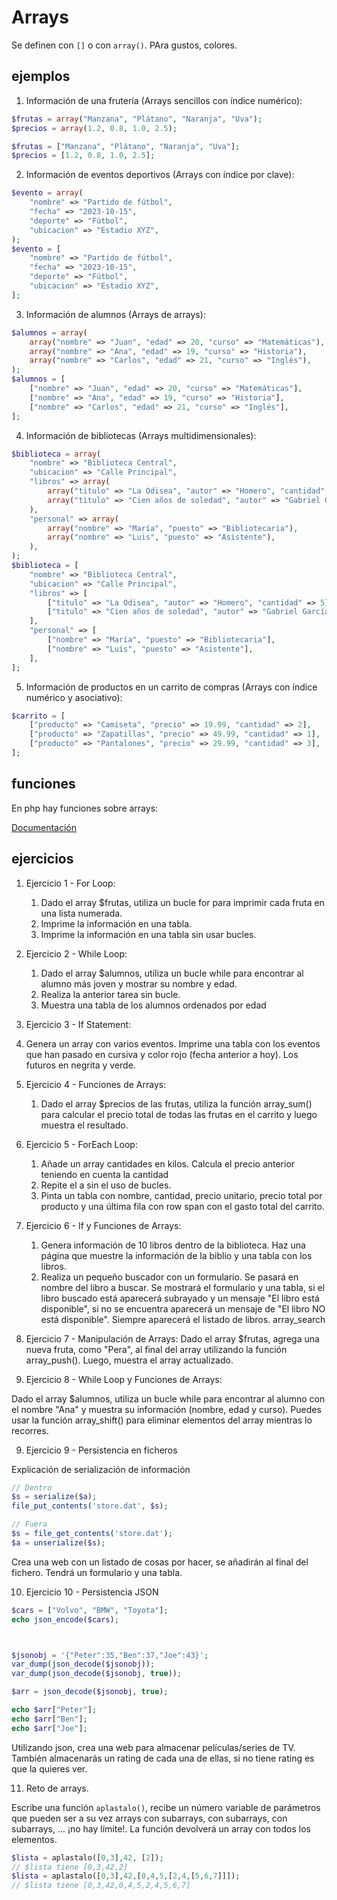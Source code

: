 # Arrays

Se definen con ```[]``` o con ```array()```. PAra gustos, colores.

## ejemplos

1. Información de una frutería (Arrays sencillos con índice numérico):

```php
$frutas = array("Manzana", "Plátano", "Naranja", "Uva");
$precios = array(1.2, 0.8, 1.0, 2.5);

$frutas = ["Manzana", "Plátano", "Naranja", "Uva"];
$precios = [1.2, 0.8, 1.0, 2.5];
```



2. Información de eventos deportivos (Arrays con índice por clave):

```php
$evento = array(
    "nombre" => "Partido de fútbol",
    "fecha" => "2023-10-15",
    "deporte" => "Fútbol",
    "ubicacion" => "Estadio XYZ",
);
$evento = [
    "nombre" => "Partido de fútbol",
    "fecha" => "2023-10-15",
    "deporte" => "Fútbol",
    "ubicacion" => "Estadio XYZ",
];
```

3. Información de alumnos (Arrays de arrays):

```php
$alumnos = array(
    array("nombre" => "Juan", "edad" => 20, "curso" => "Matemáticas"),
    array("nombre" => "Ana", "edad" => 19, "curso" => "Historia"),
    array("nombre" => "Carlos", "edad" => 21, "curso" => "Inglés"),
);
$alumnos = [
    ["nombre" => "Juan", "edad" => 20, "curso" => "Matemáticas"],
    ["nombre" => "Ana", "edad" => 19, "curso" => "Historia"],
    ["nombre" => "Carlos", "edad" => 21, "curso" => "Inglés"],
];
```

4. Información de bibliotecas (Arrays multidimensionales):

```php
$biblioteca = array(
    "nombre" => "Biblioteca Central",
    "ubicacion" => "Calle Principal",
    "libros" => array(
        array("titulo" => "La Odisea", "autor" => "Homero", "cantidad" => 5),
        array("titulo" => "Cien años de soledad", "autor" => "Gabriel García Márquez", "cantidad" => 8),
    ),
    "personal" => array(
        array("nombre" => "María", "puesto" => "Bibliotecaria"),
        array("nombre" => "Luis", "puesto" => "Asistente"),
    ),
);
$biblioteca = [
    "nombre" => "Biblioteca Central",
    "ubicacion" => "Calle Principal",
    "libros" => [
        ["titulo" => "La Odisea", "autor" => "Homero", "cantidad" => 5],
        ["titulo" => "Cien años de soledad", "autor" => "Gabriel García Márquez", "cantidad" => 8],
    ],
    "personal" => [
        ["nombre" => "María", "puesto" => "Bibliotecaria"],
        ["nombre" => "Luis", "puesto" => "Asistente"],
    ],
];
```

5. Información de productos en un carrito de compras (Arrays con índice numérico y asociativo):

```php
$carrito = [
    ["producto" => "Camiseta", "precio" => 19.99, "cantidad" => 2],
    ["producto" => "Zapatillas", "precio" => 49.99, "cantidad" => 1],
    ["producto" => "Pantalones", "precio" => 29.99, "cantidad" => 3],
];
```

## funciones

En php hay funciones sobre arrays:

[Documentación](https://www.php.net/manual/es/ref.array.php)

## ejercicios

1. Ejercicio 1 - For Loop:

    1. Dado el array $frutas, utiliza un bucle for para imprimir cada fruta en una lista numerada.
    2. Imprime la información en una tabla.
    3. Imprime la información en una tabla sin usar bucles.

2. Ejercicio 2 - While Loop:

    1. Dado el array $alumnos, utiliza un bucle while para encontrar al alumno más joven y mostrar su nombre y edad.
    2. Realiza la anterior tarea sin bucle.
    3. Muestra una tabla de los alumnos ordenados por edad

3. Ejercicio 3 - If Statement:

1. Genera un array con varios eventos. Imprime una tabla con los eventos que han pasado en cursiva y color rojo (fecha anterior a hoy). Los futuros en negrita y verde.

4. Ejercicio 4 - Funciones de Arrays:
    1. Dado el array $precios de las frutas, utiliza la función array_sum() para calcular el precio total de todas las frutas en el carrito y luego muestra el resultado.

5. Ejercicio 5 - ForEach Loop:
    1. Añade un array cantidades en kilos. Calcula el precio anterior teniendo en cuenta la cantidad
    2. Repite el a sin el uso de bucles.
    3. Pinta un tabla con nombre, cantidad, precio unitario, precio total por producto y una última fila con row span con el gasto total del carrito.

6. Ejercicio 6 - If y Funciones de Arrays:
    1. Genera información de 10 libros dentro de la biblioteca. Haz una página que muestre la información de la biblio y una tabla con los libros.
    2. Realiza un pequeño buscador con un formulario. Se pasará en nombre del libro a buscar. Se mostrará el formulario y una tabla, si el libro buscado está aparecerá subrayado y un mensaje "El libro está disponible", si no se encuentra aparecerá un mensaje de "El libro NO está disponible". Siempre aparecerá el listado de libros. array_search

7. Ejercicio 7 - Manipulación de Arrays:
Dado el array $frutas, agrega una nueva fruta, como "Pera", al final del array utilizando la función array_push(). Luego, muestra el array actualizado.

8. Ejercicio 8 - While Loop y Funciones de Arrays:

Dado el array $alumnos, utiliza un bucle while para encontrar al alumno con el nombre "Ana" y muestra su información (nombre, edad y curso). Puedes usar la función array_shift() para eliminar elementos del array mientras lo recorres.

9. Ejercicio 9 - Persistencia en ficheros

Explicación de serialización de información
```php
// Dentro
$s = serialize($a);
file_put_contents('store.dat', $s);  

// Fuera
$s = file_get_contents('store.dat');
$a = unserialize($s);
```
Crea una web con un listado de cosas por hacer, se añadirán al final del fichero. Tendrá un formulario y una tabla.

10. Ejercicio 10 - Persistencia JSON

```php
$cars = ["Volvo", "BMW", "Toyota"];
echo json_encode($cars);



$jsonobj = '{"Peter":35,"Ben":37,"Joe":43}';
var_dump(json_decode($jsonobj));
var_dump(json_decode($jsonobj, true));

$arr = json_decode($jsonobj, true);

echo $arr["Peter"];
echo $arr["Ben"];
echo $arr["Joe"];
```
Utilizando json, crea una web para almacenar películas/series de TV. También almacenarás un rating de cada una de ellas, si no tiene rating es que la quieres ver.


11. Reto de arrays.

Escribe una función ```aplastalo()```, recibe un número variable de parámetros que pueden ser a su vez arrays con subarrays, con subarrays, con subarrays, ... ¡no hay límite!. La función devolverá un array con todos los elementos.

```php
$lista = aplastalo([0,3],42, [2]);
// $lista tiene [0,3,42,2]
$lista = aplastalo([0,3],42,[0,4,5,[2,4,[5,6,7]]]);
// $lista tiene [0,3,42,0,4,5,2,4,5,6,7]

```